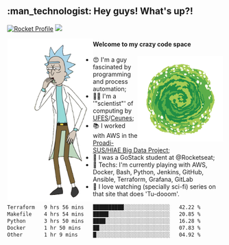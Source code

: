 
<h2> :man_technologist: Hey guys! What's up?!</h2>
                                                                         
[![Rocket Profile](https://img.shields.io/static/v1?label=Rocketseat&message=Profile&colorA=purple&color=black&logo=Rocket&logoColor=white)](https://app.rocketseat.com.br/me/elyabe)
<a href="https://www.linkedin.com/in/elyabe/"><img src="https://img.shields.io/badge/LinkedIn-informational?logo=linkedin"/></a>

<img align='left' src="https://raw.githubusercontent.com/Elyabe/Elyabe/master/images/rick-dancing.gif" width='200'>

                       
#### Welcome to my crazy code space 
<img align='right' src="https://raw.githubusercontent.com/Elyabe/elyabe/master/images/portal-3.gif" width='200'>

- :heart_eyes: I'm a guy fascinated by programming and process automation; 
- :office_worker: I'm a '"scientist"' of computing by [UFES](http://ufes.br)/[Ceunes](http://ceunes.ufes.br);
- :books: I worked with AWS in the [Proadi-SUS/HIAE Big Data Project](https://hospitais.proadi-sus.org.br/projetos/24/big-data);
- :rocket: I was a GoStack student at @Rocketseat;
- :green_heart: Techs: I'm currently playing with AWS, Docker, Bash, Python, Jenkins, GitHub, Ansible, Terraform, Grafana, GitLab
- :movie_camera: I love watching (specially sci-fi) series on that site that does 'Tu-dooom'.

<!--START_SECTION:waka-->
```text
Terraform   9 hrs 56 mins   ██████████░░░░░░░░░░░░░░░   42.22 % 
Makefile    4 hrs 54 mins   █████░░░░░░░░░░░░░░░░░░░░   20.85 % 
Python      3 hrs 50 mins   ████░░░░░░░░░░░░░░░░░░░░░   16.28 % 
Docker      1 hr 50 mins    ██░░░░░░░░░░░░░░░░░░░░░░░   07.83 % 
Other       1 hr 9 mins     █░░░░░░░░░░░░░░░░░░░░░░░░   04.92 %
```
<!--END_SECTION:waka-->

